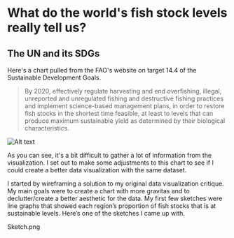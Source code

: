 # What do the world's fish stock levels really tell us?
## The UN and its SDGs
Here's a chart pulled from the FAO's website on target 14.4 of the Sustainable Development Goals.

> By 2020, effectively regulate harvesting and end overfishing, illegal, unreported and unregulated fishing and destructive fishing practices and implement science-based management plans, in order to restore fish stocks in the shortest time feasible, at least to levels that can produce maximum sustainable yield as determined by their biological characteristics.

![Alt text](https://github.com/mattko517/portfolio/Sketch.png?raw=true)

As you can see, it's a bit difficult to gather a lot of information from the visualization. I set out to make some adjustments to this chart to see if I could create a better data visualization with the same dataset.

I started by wireframing a solution to my original data visualization critique. My main goals were to create a chart with more gravitas and to declutter/create a better aesthetic for the data. My first few sketches were line graphs that showed each region’s proportion of fish stocks that is at sustainable levels. Here’s one of the sketches I came up with.

Sketch.png
